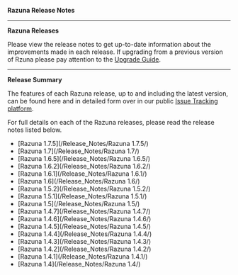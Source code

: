 **Razuna Release Notes**

___

**Razuna Releases**

Please view the release notes to get up-to-date information about the improvements made in each release. If upgrading from a previous version of Rzuna please pay attention to the [Upgrade Guide](/installation/Upgrade/). 

___

**Release Summary**

The features of each Razuna release, up to and including the latest version, can be found here and in detailed form over in our public [Issue Tracking platform](http://issues.razuna.com/). 

For full details on each of the Razuna releases, please read the release notes listed below.

 * [Razuna 1.7.5](/Release_Notes/Razuna 1.7.5/)
 * [Razuna 1.7](/Release_Notes/Razuna 1.7/)
 * [Razuna 1.6.5](/Release_Notes/Razuna 1.6.5/)
 * [Razuna 1.6.2](/Release_Notes/Razuna 1.6.2/)
 * [Razuna 1.6.1](/Release_Notes/Razuna 1.6.1/)
 * [Razuna 1.6](/Release_Notes/Razuna 1.6/)
 * [Razuna 1.5.2](/Release_Notes/Razuna 1.5.2/)
 * [Razuna 1.5.1](/Release_Notes/Razuna 1.5.1/)
 * [Razuna 1.5](/Release_Notes/Razuna 1.5/)
 * [Razuna 1.4.7](/Release_Notes/Razuna 1.4.7/)
 * [Razuna 1.4.6](/Release_Notes/Razuna 1.4.6/)
 * [Razuna 1.4.5](/Release_Notes/Razuna 1.4.5/)
 * [Razuna 1.4.4](/Release_Notes/Razuna 1.4.4/)
 * [Razuna 1.4.3](/Release_Notes/Razuna 1.4.3/)
 * [Razuna 1.4.2](/Release_Notes/Razuna 1.4.2/)
 * [Razuna 1.4.1](/Release_Notes/Razuna 1.4.1/)
 * [Razuna 1.4](/Release_Notes/Razuna 1.4/)